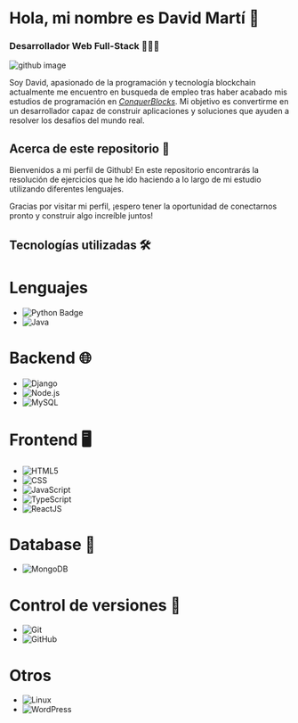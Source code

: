 # Hola, mi nombre es David Martí 👋
### Desarrollador Web Full-Stack 👨🏻‍💻

![github image](img-bio.png.png)

Soy David, apasionado de la programación y tecnología blockchain actualmente me encuentro en busqueda de empleo tras haber acabado mis estudios de programación en [*ConquerBlocks*](https://www.conquerblocks.com). Mi objetivo es convertirme en un desarrollador capaz de construir aplicaciones y soluciones que ayuden a resolver los desafíos del mundo real. 

## Acerca de este repositorio 📁

Bienvenidos a mi perfil de Github! En este repositorio encontrarás la resolución de ejercicios que he ido haciendo a lo largo de mi estudio utilizando diferentes lenguajes.

Gracias por visitar mi perfil, ¡espero tener la oportunidad de conectarnos pronto y construir algo increíble juntos!

## Tecnologías utilizadas 🛠️

# Lenguajes
- <img src="https://img.shields.io/badge/Python-blue?style=flat&logo=python&labelColor=black&color=blue" alt="Python Badge">
- ![Java](https://img.shields.io/badge/Java-%23000000?style=flat&logo=java&labelColor=black&color=%23000000)

# Backend 🌐
- ![Django](https://img.shields.io/badge/Django-%23000000?style=flat&logo=django&labelColor=black&color=%23000000)
- ![Node.js](https://img.shields.io/badge/Node.js-%23000000?style=flat&logo=node.js&labelColor=black&color=%23000000)
- ![MySQL](https://img.shields.io/badge/MySQL-%234479A1?style=flat&logo=mysql&labelColor=black&color=%234479A1)

# Frontend 🖥️
- ![HTML5](https://img.shields.io/badge/-HTML5-%23000000?style=flat-square&logo=html5&logoColor=%23E34F26)
- ![CSS](https://img.shields.io/badge/CSS-%231572B6?style=flat&logo=css3&labelColor=black&color=%231572B6)
- ![JavaScript](https://img.shields.io/badge/JavaScript-%23F7DF1E?style=flat&logo=javascript&labelColor=black&color=%23F7DF1E)
- ![TypeScript](https://img.shields.io/badge/TypeScript-%233178C6?style=flat&logo=typescript&labelColor=black&color=%233178C6)
- ![ReactJS](https://img.shields.io/badge/ReactJS-%2361DAFB?style=flat&logo=react&labelColor=black&color=%2361DAFB)

# Database 💾
- ![MongoDB](https://img.shields.io/badge/MongoDB-%23000000?style=flat&logo=mongodb&labelColor=black&color=%23000000)

# Control de versiones 🔧
- ![Git](https://img.shields.io/badge/Git-%23F1502F?style=flat&logo=git&labelColor=black&color=%23F1502F)
- ![GitHub](https://img.shields.io/badge/GitHub-%23121011?style=flat&logo=github&labelColor=black&color=%23121011)

# Otros
- ![Linux](https://img.shields.io/badge/Linux-%23000000?style=flat&logo=linux&labelColor=black&color=%23000000)
- ![WordPress](https://img.shields.io/badge/WordPress-%23000000?style=flat&logo=wordpress&labelColor=black&color=%23000000)
